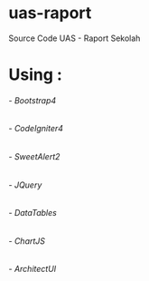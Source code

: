 # uas-raport
Source Code UAS - Raport Sekolah
# Using : 
###### - Bootstrap4
###### - CodeIgniter4
###### - SweetAlert2
###### - JQuery
###### - DataTables
###### - ChartJS
###### - ArchitectUI
